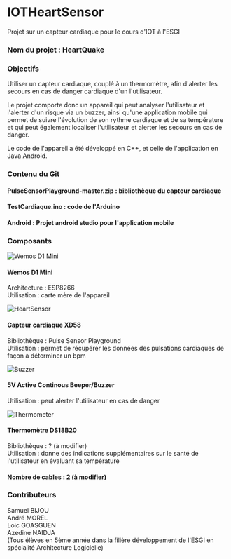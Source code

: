 # IOTHeartSensor  
Projet sur un capteur cardiaque pour le cours d'IOT à l'ESGI  


### Nom du projet : HeartQuake  

### Objectifs  

Utiliser un capteur cardiaque, couplé à un thermomètre, afin d'alerter les secours en cas de danger cardiaque d'un l'utilisateur. 

Le projet comporte donc un appareil qui peut analyser l'utilisateur et l'alerter d'un risque via un buzzer, ainsi qu'une application mobile qui permet de suivre l'évolution de son rythme cardiaque et de sa température et qui peut également localiser l'utilisateur et alerter les secours en cas de danger.  

Le code de l'appareil a été développé en C++, et celle de l'application en Java Android.  


### Contenu du Git  

#### PulseSensorPlayground-master.zip : bibliothèque du capteur cardiaque  
#### TestCardiaque.ino : code de l'Arduino  
#### Android : Projet android studio pour l'application mobile


### Composants  

![Wemos D1 Mini](https://i.ebayimg.com/images/g/d08AAOSwEzxYey3m/s-l300.jpg)  
#### Wemos D1 Mini  
Architecture : ESP8266  
Utilisation : carte mère de l'appareil  

![HeartSensor](https://images-eu.ssl-images-amazon.com/images/I/41fRDsDeimL._SY300_QL70_.jpg)  
#### Capteur cardiaque XD58  
Bibliothèque : Pulse Sensor Playground  
Utilisation : permet de récupérer les données des pulsations cardiaques de façon à déterminer un bpm  

![Buzzer](https://www.picclickimg.com/d/l400/pict/332068484518_/10pcs-5V-Active-Buzzer-Magnetic-Long-Continous-Beep.jpg)  
#### 5V Active Continous Beeper/Buzzer  
Utilisation : peut alerter l'utilisateur en cas de danger  

![Thermometer](http://www.lankatronics.com/pub/media/catalog/product/cache/image/500x500/e9c3970ab036de70892d86c6d221abfe/d/s/ds18b20_1.jpg)  
#### Thermomètre DS18B20  
Bibliothèque : ? (à modifier)  
Utilisation : donne des indications supplémentaires sur le santé de l'utilisateur en évaluant sa température  

#### Nombre de cables : 2 (à modifier)  



### Contributeurs  

Samuel BIJOU  
André MOREL  
Loic GOASGUEN  
Azedine NAIDJA  
(Tous élèves en 5ème année dans la filière développement de l'ESGI en spécialité Architecture Logicielle)
